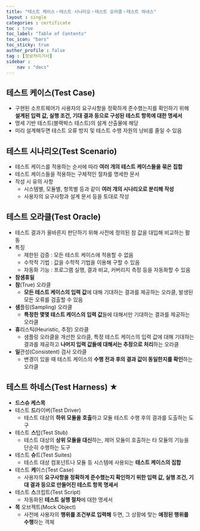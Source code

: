 ```yaml
---
title: "테스트 케이스・테스트 시나리오・테스트 오라클・테스트 하네스"
layout : single
categories : certificate
toc : true
toc_label: "Table of Contents"
toc_icon: "bars"
toc_sticky: true
author_profile : false
tag : [정보처리기사]
sidebar :
    nav : "docs"
---
```


## 테스트 케이스(Test Case)
- 구현된 소프트웨어가 사용자의 요구사항을 정확하게 준수했는지를 확인하기 위해 **설계된 입력 값, 실행 조건, 기대 결과 등으로 구성된 테스트 항목에 대한 명세서**
- 명세 기반 테스트(블랙박스 테스트)의 설계 산출물에 해당
- 미리 설계해두면 테스트 오류 방지 및 테스트 수행 자원의 낭비를 줄일 수 있음


## 테스트 시나리오(Test Scenario)
- 테스트 케이스를 적용하는 순서에 따라 **여러 개의 테스트 케이스들을 묶은 집합**
- 테스트 케이스들을 적용하는 구체적인 절차를 명세한 문서
- 작성 시 유의 사항
  - 시스템별, 모듈별, 항목별 등과 같이 **여러 개의 시나리오로 분리해 작성**
  - 사용자의 요구사항과 설계 문서 등을 토대로 작성


## 테스트 오라클(Test Oracle)
- 테스트 결과가 올바른지 판단하기 위해 사전에 정의된 참 값을 대입해 비교하는 활동
- 특징
  - 제한된 검증 : 모든 테스트 케이스에 적용할 수 없음
  - 수학적 기법 : 값을 수학적 기법을 이용해 구할 수 있음
  - 자동화 기능 : 프로그램 실행, 결과 비교, 커버리지 측정 등을 자동화할 수 있음 
- **참샘휴일**
- **참**(True) 오라클
  - **모든 테스트 케이스의 입력 값**에 대해 기대하는 결과를 제공하는 오라클, 발생된 모든 오류를 검출할 수 있음
- **샘**플링(Sampling) 오라클
  - **특정한 몇몇 테스트 케이스의 입력 값**들에 대해서만 기대하는 결과를 제공하는 오라클
- **휴**리스틱(Heuristic, 추정) 오라클
  - 샘플링 오라클을 개선한 오라클, 특정 테스트 케이스의 입력 값에 대해 기대하는 결과를 제공하고 **나머지 입력 값들에 대해서는 추정으로 처리**하는 오라클
- **일**관성(Consistent) 검사 오라클
  - 변경이 있을 때 테스트 케이스의 **수행 전과 후의 결과 값이 동일한지를 확인**하는 오라클


## 테스트 하네스(Test Harness) ★
- **드스슈 케스목**
- 테스트 **드**라이버(Test Driver)
  - 테스트 대상의 **하위 모듈을 호출**하고 모듈 테스트 수행 후의 결과를 도출하는 도구
- 테스트 **스**텁(Test Stub)
  - 테스트 대상의 **상위 모듈을 대신**하는, 제어 모듈이 호출하는 타 모듈의 기능을 단순히 수행하는 도구
- 테스트 **슈**트(Test Suites)
  - 테스트 대상 컴포넌트나 모듈 등 시스템에 사용되는 **테스트 케이스의 집합**
- 테스트 **케**이스(Test Case)
  - 사용자의 **요구사항을 정확하게 준수했는지 확인하기 위한 입력 값, 실행 조건, 기대 결과 등으로 만들어진 테스트 항목 명세서**
- 테스트 **스**크립트(Test Script)
  - 자동화된 **테스트 실행 절차**에 대한 명세서
- **목** 오브젝트(Mock Object)
  - 사전에 사용자의 **행위를 조건부로 입력해** 두면, 그 상황에 맞는 **예정된 행위를 수행**하는 객체